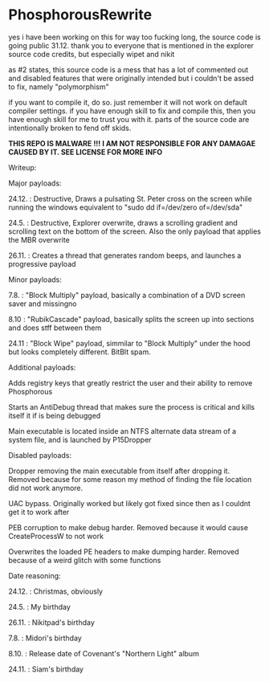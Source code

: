 # PhosphorousRewrite
yes
i have been working on this for way too fucking long, the source code is going public 31.12.
thank you to everyone that is mentioned in the explorer source code credits, but especially wipet and nikit

as #2 states, this source code is a mess that has a lot of commented out and disabled features that were originally intended but i couldn't be assed to fix, namely "polymorphism"

if you want to compile it, do so. just remember it will not work on default compiler settings. if you have enough skill to fix and compile this, then you have enough skill for me to trust you with it. parts of the source code are intentionally broken to fend off skids.

**THIS REPO IS MALWARE !!! I AM NOT RESPONSIBLE FOR ANY DAMAGAE CAUSED BY IT. SEE LICENSE FOR MORE INFO**

Writeup:

Major payloads:

24.12. 	: Destructive, Draws a pulsating St. Peter cross on the screen while running the windows equivalent to "sudo dd if=/dev/zero of=/dev/sda"

24.5. 	: Destructive, Explorer overwrite, draws a scrolling gradient and scrolling text on the bottom of the screen. Also the only payload that applies the MBR overwrite

26.11.	: Creates a thread that generates random beeps, and launches a progressive payload

Minor payloads:

7.8.	: "Block Multiply" payload, basically a combination of a DVD screen saver and missingno

8.10	: "RubikCascade" payload, basically splits the screen up into sections and does stff between them

24.11	: "Block Wipe" payload, simmilar to "Block Multiply" under the hood but looks completely different. BitBlt spam.


Additional payloads:

Adds registry keys that greatly restrict the user and their ability to remove Phosphorous

Starts an AntiDebug thread that makes sure the process is critical and kills itself it if is being debugged

Main executable is located inside an NTFS alternate data stream of a system file, and is launched by P15Dropper


Disabled payloads:

Dropper removing the main executable from itself after dropping it. Removed because for some reason my method of finding the file location did not work anymore.

UAC bypass. Originally worked but likely got fixed since then as I couldnt get it to work after

PEB corruption to make debug harder. Removed because it would cause CreateProcessW to not work

Overwrites the loaded PE headers to make dumping harder. Removed because of a weird glitch with some functions


Date reasoning:

24.12.	: Christmas, obviously

24.5.	: My birthday

26.11.	: Nikitpad's birthday

7.8.	: Midori's birthday

8.10.	: Release date of Covenant's "Northern Light" album

24.11.	: Siam's birthday

